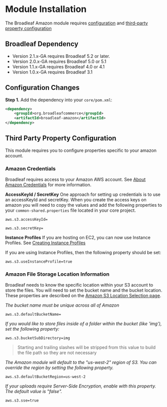 # Module Installation
The Broadleaf Amazon module requires [configuration](#configuration-changes) and [third-party property configuration](#third-party-property-configuration)

## Broadleaf Dependency

- Version 2.1.x-GA requires Broadleaf 5.2 or later.
- Version 2.0.x-GA requires Broadleaf 5.0 or 5.1
- Version 1.1.x-GA requires Broadleaf 4.0 or 4.1
- Version 1.0.x-GA requires Broadleaf 3.1

## Configuration Changes
**Step 1.**  Add the dependency into your `core/pom.xml`:

```xml
<dependency>
    <groupId>org.broadleafcommerce</groupId>
    <artifactId>broadleaf-amazon</artifactId>
</dependency>
```

## Third Party Property Configuration
This module requires you to configure properties specific to your amazon account.

### Amazon Credentials
Broadleaf requires access to your Amazon AWS account. See [About Amazon Credentials](http://docs.aws.amazon.com/IAM/latest/UserGuide/id_credentials_access-keys.html) for more information.

**AccessKeyId / SecretKey**
One approach for setting up credentials is to use an accessKeyId and secretKey.  When you create the access keys on amazon you will need to copy the values and add the following properties to your `common-shared.properties` file located in your core project.

    aws.s3.accessKeyId=

    aws.s3.secretKey=

**Instance Profiles**
If you are hosting on EC2, you can now use Instance Profiles.  See [Creating Instance Profiles](http://docs.aws.amazon.com/codedeploy/latest/userguide/getting-started-create-iam-instance-profile.html)

If you are using Instance Profiles, then the following property should be set:

    aws.s3.useInstanceProfile=true

### Amazon File Storage Location Information
Broadleaf needs to know the specific location within your S3 account to store the files.   You will need to set the bucket name and the bucket location.  These properties are described on the [Amazon S3 Location Selection page](http://docs.aws.amazon.com/AmazonS3/latest/dev/LocationSelection.html).

_The bucket name must be unique across all of Amazon_

    aws.s3.defaultBucketName=

_If you would like to store files inside of a folder within the bucket (like 'img'), set the following property:_

    aws.s3.bucketSubDirectory=img

> Starting and trailing slashes will be stripped from this value to build the file path so they are not necessary

_The Amazon module will default to the "us-west-2" region of S3. You can override the region by setting the following property._

    aws.s3.defaultBucketRegion=us-west-2

_If your uploads require Server-Side Encryption, enable with this property. The default value is "false"._

    aws.s3.sse=true


